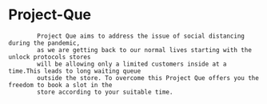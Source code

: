 # Project-Que
            Project Que aims to address the issue of social distancing during the pandemic,
            as we are getting back to our normal lives starting with the unlock protocols stores
            will be allowing only a limited customers inside at a time.This leads to long waiting queue
            outside the store. To overcome this Project Que offers you the freedom to book a slot in the
            store according to your suitable time.
